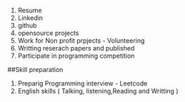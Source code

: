 

1. Resume
2. Linkedin
3. github
4. opensource projects
5. Work for Non profit prpjects -  Volunteering
6. Writting reserach papers and published
7. Participate in programming competition


##Skill preparation
1. Preparig Programming interview - Leetcode 
2. English skills ( Talking, listening,Reading and Writting )

